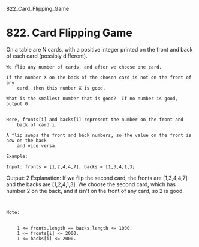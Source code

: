 822_Card_Flipping_Game
# 822. Card Flipping Game

On a table are N cards, with a positive integer printed on the front and back of
        each card (possibly different).

    We flip any number of cards, and after we choose one card. 

    If the number X on the back of the chosen card is not on the front of any
        card, then this number X is good.

    What is the smallest number that is good?  If no number is good, output 0.
    

    Here, fronts[i] and backs[i] represent the number on the front and
        back of card i. 

    A flip swaps the front and back numbers, so the value on the front is now on the back
        and vice versa.

    Example:

    Input: fronts = [1,2,4,4,7], backs = [1,3,4,1,3]
Output: 2
Explanation: If we flip the second card, the fronts are [1,3,4,4,7] and the backs are [1,2,4,1,3].
We choose the second card, which has number 2 on the back, and it isn't on the front of any card, so 2 is good.

     

    Note:

    
        1 <= fronts.length == backs.length <= 1000.
        1 <= fronts[i] <= 2000.
        1 <= backs[i] <= 2000.